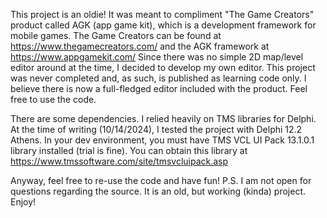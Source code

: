 This project is an oldie! It was meant to compliment "The Game Creators" product called AGK (app game kit), which is a development framework for mobile games.
The Game Creators can be found at https://www.thegamecreators.com/ and the AGK framework at https://www.appgamekit.com/
Since there was no simple 2D map/level editor around at the time, I decided to develop my own editor.
This project was never completed and, as such, is published as learning code only.
I believe there is now a full-fledged editor included with the product.
Feel free to use the code.

There are some dependencies. I relied heavily on TMS libraries for Delphi.
At the time of writing (10/14/2024), I tested the project with Delphi 12.2 Athens. In your dev environment, you must have TMS VCL UI Pack 13.1.0.1 library installed (trial is fine).
You can obtain this library at https://www.tmssoftware.com/site/tmsvcluipack.asp

Anyway, feel free to re-use the code and have fun!
P.S. I am not open for questions regarding the source. It is an old, but working (kinda) project.
Enjoy!
